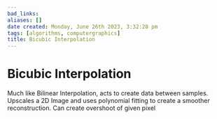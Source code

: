 ```yaml
---
bad_links: 
aliases: []
date created: Monday, June 26th 2023, 3:32:28 pm
tags: [algorithms, computergraphics]
title: Bicubic Interpolation
---
```


# Bicubic Interpolation

Much like Bilinear Interpolation, acts to create data between samples. Upscales a 2D Image and uses polynomial fitting to create a smoother reconstruction. Can create overshoot of given pixel
